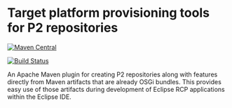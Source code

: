 # Target platform provisioning tools for P2 repositories

[![Maven Central](https://maven-badges.herokuapp.com/maven-central/com.github.pms1.tppt/tppt-maven-plugin/badge.svg)](https://maven-badges.herokuapp.com/maven-central/com.github.pms1.tppt/tppt-maven-plugin)

[![Build Status](https://travis-ci.org/pms1/tppt.svg?branch=master)](https://travis-ci.org/pms1/tppt)

An Apache Maven plugin for creating P2 repositories along with features directly from Maven artifacts that are already OSGi bundles. This
provides easy use of those artifacts during development of Eclipse RCP applications within the Eclipse IDE.

 